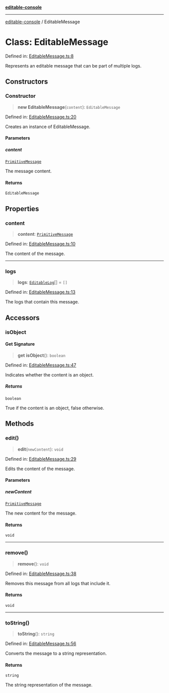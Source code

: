 [**editable-console**](../README.md)

***

[editable-console](../globals.md) / EditableMessage

# Class: EditableMessage

Defined in: [EditableMessage.ts:8](https://github.com/im-nassinger/editable-console/blob/main/src/EditableMessage.ts#L8)

Represents an editable message that can be part of multiple logs.

## Constructors

### Constructor

> **new EditableMessage**(`content`): `EditableMessage`

Defined in: [EditableMessage.ts:20](https://github.com/im-nassinger/editable-console/blob/main/src/EditableMessage.ts#L20)

Creates an instance of EditableMessage.

#### Parameters

##### content

[`PrimitiveMessage`](../type-aliases/PrimitiveMessage.md)

The message content.

#### Returns

`EditableMessage`

## Properties

### content

> **content**: [`PrimitiveMessage`](../type-aliases/PrimitiveMessage.md)

Defined in: [EditableMessage.ts:10](https://github.com/im-nassinger/editable-console/blob/main/src/EditableMessage.ts#L10)

The content of the message.

***

### logs

> **logs**: [`EditableLog`](EditableLog.md)[] = `[]`

Defined in: [EditableMessage.ts:13](https://github.com/im-nassinger/editable-console/blob/main/src/EditableMessage.ts#L13)

The logs that contain this message.

## Accessors

### isObject

#### Get Signature

> **get** **isObject**(): `boolean`

Defined in: [EditableMessage.ts:47](https://github.com/im-nassinger/editable-console/blob/main/src/EditableMessage.ts#L47)

Indicates whether the content is an object.

##### Returns

`boolean`

True if the content is an object, false otherwise.

## Methods

### edit()

> **edit**(`newContent`): `void`

Defined in: [EditableMessage.ts:29](https://github.com/im-nassinger/editable-console/blob/main/src/EditableMessage.ts#L29)

Edits the content of the message.

#### Parameters

##### newContent

[`PrimitiveMessage`](../type-aliases/PrimitiveMessage.md)

The new content for the message.

#### Returns

`void`

***

### remove()

> **remove**(): `void`

Defined in: [EditableMessage.ts:38](https://github.com/im-nassinger/editable-console/blob/main/src/EditableMessage.ts#L38)

Removes this message from all logs that include it.

#### Returns

`void`

***

### toString()

> **toString**(): `string`

Defined in: [EditableMessage.ts:56](https://github.com/im-nassinger/editable-console/blob/main/src/EditableMessage.ts#L56)

Converts the message to a string representation.

#### Returns

`string`

The string representation of the message.
